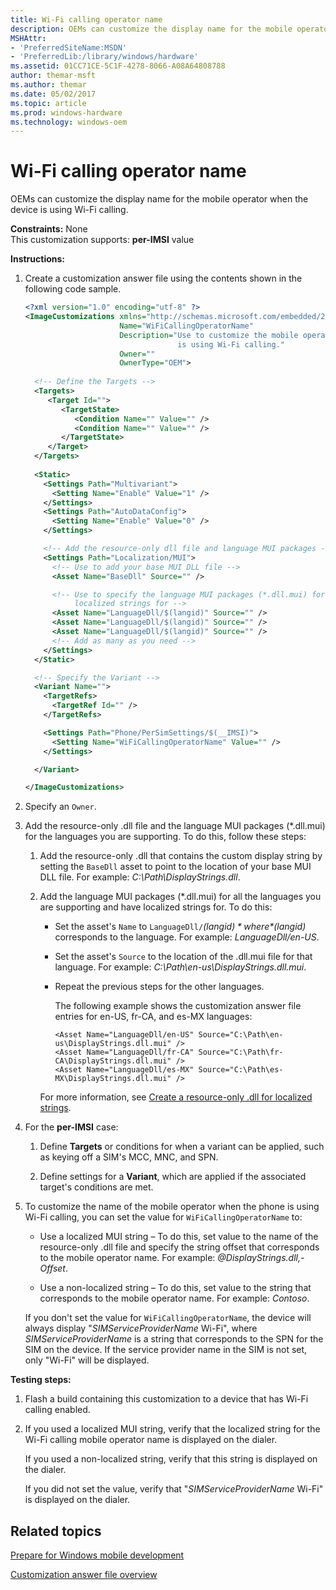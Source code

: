 ```yaml
---
title: Wi-Fi calling operator name
description: OEMs can customize the display name for the mobile operator when the device is using Wi-Fi calling.
MSHAttr:
- 'PreferredSiteName:MSDN'
- 'PreferredLib:/library/windows/hardware'
ms.assetid: 01CC71CE-5C1F-4278-8066-A08A64808788
author: themar-msft
ms.author: themar
ms.date: 05/02/2017
ms.topic: article
ms.prod: windows-hardware
ms.technology: windows-oem
---
```


# Wi-Fi calling operator name


OEMs can customize the display name for the mobile operator when the device is using Wi-Fi calling.

<a href="" id="constraints---none"></a>**Constraints:** None  
This customization supports: **per-IMSI** value

<a href="" id="instructions-"></a>**Instructions:**  
1.  Create a customization answer file using the contents shown in the following code sample.

    ```XML
    <?xml version="1.0" encoding="utf-8" ?>  
    <ImageCustomizations xmlns="http://schemas.microsoft.com/embedded/2004/10/ImageUpdate"  
                         Name="WiFiCallingOperatorName"  
                         Description="Use to customize the mobile operator name that's visible when the phone 
                                      is using Wi-Fi calling."  
                         Owner=""  
                         OwnerType="OEM"> 
      
      <!-- Define the Targets --> 
      <Targets>
         <Target Id="">
            <TargetState>
               <Condition Name="" Value="" />
               <Condition Name="" Value="" />
            </TargetState>
         </Target>
      </Targets>
      
      <Static>
        <Settings Path="Multivariant">
          <Setting Name="Enable" Value="1" />
        </Settings>
        <Settings Path="AutoDataConfig">
          <Setting Name="Enable" Value="0" />
        </Settings>

        <!-- Add the resource-only dll file and language MUI packages -->
        <Settings Path="Localization/MUI">  
          <!-- Use to add your base MUI DLL file -->
          <Asset Name="BaseDll" Source="" />

          <!-- Use to specify the language MUI packages (*.dll.mui) for the languages you are supporting and have 
               localized strings for -->
          <Asset Name="LanguageDll/$(langid)" Source="" />
          <Asset Name="LanguageDll/$(langid)" Source="" />
          <Asset Name="LanguageDll/$(langid)" Source="" />
          <!-- Add as many as you need -->         
        </Settings>
      </Static>

      <!-- Specify the Variant -->
      <Variant Name=""> 
        <TargetRefs>
          <TargetRef Id="" /> 
        </TargetRefs>

        <Settings Path="Phone/PerSimSettings/$(__IMSI)">  
          <Setting Name="WiFiCallingOperatorName" Value="" />      
        </Settings>  

      </Variant>

    </ImageCustomizations>
    ```

2.  Specify an `Owner`.

3.  Add the resource-only .dll file and the language MUI packages (\*.dll.mui) for the languages you are supporting. To do this, follow these steps:

    1.  Add the resource-only .dll that contains the custom display string by setting the `BaseDll` asset to point to the location of your base MUI DLL file. For example: *C:\\Path\\DisplayStrings.dll*.

    2.  Add the language MUI packages (\*.dll.mui) for all the languages you are supporting and have localized strings for. To do this:

        -   Set the asset's `Name` to `LanguageDll/`*$(langid)* where *$(langid)* corresponds to the language. For example: *LanguageDll/en-US*.

        -   Set the asset's `Source` to the location of the .dll.mui file for that language. For example: *C:\\Path\\en-us\\DisplayStrings.dll.mui*.

        -   Repeat the previous steps for the other languages.

            The following example shows the customization answer file entries for en-US, fr-CA, and es-MX languages:

            ```
            <Asset Name="LanguageDll/en-US" Source="C:\Path\en-us\DisplayStrings.dll.mui" />
            <Asset Name="LanguageDll/fr-CA" Source="C:\Path\fr-CA\DisplayStrings.dll.mui" />
            <Asset Name="LanguageDll/es-MX" Source="C:\Path\es-MX\DisplayStrings.dll.mui" />
            ```

        For more information, see [Create a resource-only .dll for localized strings](create-a-resource-only-dll-for-localized-strings.md).

4.  For the **per-IMSI** case:

    1.  Define **Targets** or conditions for when a variant can be applied, such as keying off a SIM's MCC, MNC, and SPN.

    2.  Define settings for a **Variant**, which are applied if the associated target's conditions are met.

5.  To customize the name of the mobile operator when the phone is using Wi-Fi calling, you can set the value for `WiFiCallingOperatorName` to:

    -   Use a localized MUI string – To do this, set value to the name of the resource-only .dll file and specify the string offset that corresponds to the mobile operator name. For example: *@DisplayStrings.dll,-Offset*.

    -   Use a non-localized string – To do this, set value to the string that corresponds to the mobile operator name. For example: *Contoso*.

    If you don't set the value for `WiFiCallingOperatorName`, the device will always display "*SIMServiceProviderName* Wi-Fi", where *SIMServiceProviderName* is a string that corresponds to the SPN for the SIM on the device. If the service provider name in the SIM is not set, only "Wi-Fi" will be displayed.

<a href="" id="testing-steps-"></a>**Testing steps:**  
1.  Flash a build containing this customization to a device that has Wi-Fi calling enabled.

2.  If you used a localized MUI string, verify that the localized string for the Wi-Fi calling mobile operator name is displayed on the dialer.

    If you used a non-localized string, verify that this string is displayed on the dialer.

    If you did not set the value, verify that "*SIMServiceProviderName* Wi-Fi" is displayed on the dialer.

## Related topics

[Prepare for Windows mobile development](https://docs.microsoft.com/en-us/windows-hardware/manufacture/mobile/preparing-for-windows-mobile-development)

[Customization answer file overview](https://docs.microsoft.com/en-us/windows-hardware/customize/mobile/mcsf/customization-answer-file)
